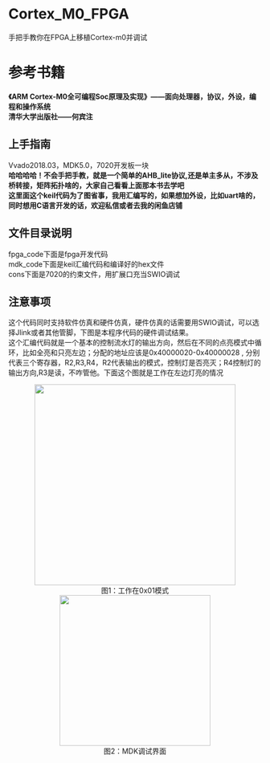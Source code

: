 # Cortex_M0_FPGA
手把手教你在FPGA上移植Cortex-m0并调试

# 参考书籍
**《ARM Cortex-M0全可编程Soc原理及实现》——面向处理器，协议，外设，编程和操作系统**<br>
**清华大学出版社——何宾注**

## 上手指南

Vvado2018.03，MDK5.0，7020开发板一块<br>
**哈哈哈哈！不会手把手教，就是一个简单的AHB_lite协议,还是单主多从，不涉及桥转接，矩阵拓扑啥的，大家自己看看上面那本书去学吧**<br>
**这里面这个keil代码为了图省事，我用汇编写的，如果想加外设，比如uart啥的，同时想用C语言开发的话，欢迎私信或者去我的闲鱼店铺**

## 文件目录说明
fpga_code下面是fpga开发代码<br>
mdk_code下面是keil汇编代码和编译好的hex文件<br>
cons下面是7020的约束文件，用扩展口充当SWIO调试<br>

## 注意事项
这个代码同时支持软件仿真和硬件仿真，硬件仿真的话需要用SWIO调试，可以选择Jlink或者其他管脚，下图是本程序代码的硬件调试结果。<br>
这个汇编代码就是一个基本的控制流水灯的输出方向，然后在不同的点亮模式中循环，比如全亮和只亮左边；分配的地址应该是0x40000020-0x40000028 ,
分别代表三个寄存器，R2,R3,R4，R2代表输出的模式，控制灯是否亮灭；R4控制灯的输出方向,R3是读，不咋管他。下面这个图就是工作在左边灯亮的情况
<p align="center">
<img src="images/picture2.jpg" width="400" height="400"><br>
 图1：工作在0x01模式<br>
<img src="images/picture1.jpg" width="300" height="300"><br>
 图2：MDK调试界面<br>
</p>




